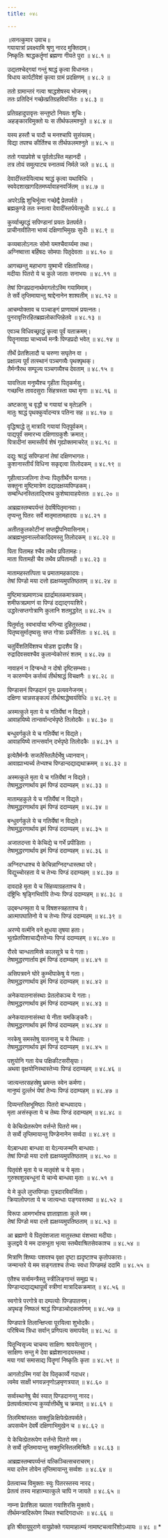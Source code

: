 ```yaml
---
title: ०४८

---
```

॥सनत्कुमार उवाच॥  
गयायात्रां प्रवक्ष्यामि श्रृणु नारद मुक्तिदाम्।  
निष्कृतिः श्राद्धकर्तॄणां ब्रह्मणा गीयते पुरा ॥ ४८.१ ॥  

उद्यतश्चेद्गयां गन्तुं श्राद्धं कृत्वा विधानतः।  
विधाय कार्पटीवेशं कृत्वा ग्रामं प्रदक्षिणम् ॥ ४८.२ ॥  

ततो ग्रामान्तरं गत्वा श्राद्धशेषस्य भोजनम्।  
ततः प्रतिदिनं गच्छेत्प्रतिग्रहविवर्जितः ॥ ४८.३ ॥  

प्रतिग्रहादुपावृत्तः सन्तुष्टो नियतः शुचिः।  
अहङ्कारविमुक्तो यः स तीर्थफलमश्नुते ॥ ४८.४ ॥  

यस्य हस्तौ च पादौ च मनश्चापि सुसंयतम्।  
विद्या तपश्च कीर्तिश्च स तीर्थफलमश्नुते ॥ ४८.५ ॥  

ततो गयाप्रवेशे च पूर्वतोऽस्ति महानदी ।  
तत्र तोयं समुत्पाट्य स्नातव्यं निर्मले जले ॥ ४८.६ ॥  

देवादींस्तर्पयित्वाथ श्राद्धं कृत्वा यथाविधिः ।  
स्ववेदशाखागदितमर्घ्यावाहनवर्जितम् ॥ ४८.७ ॥  

अपरेऽह्नि शुचिर्भूत्वा गच्छेद्वै प्रेतपर्वते ।  
ब्रह्मकुण्डे ततः स्नात्वा देवादींस्तर्पयेत्सुधीः ॥ ४८.८ ॥  

कुर्य्याच्छ्राद्धं सपिण्डानां प्रयतः प्रेतपर्वते।  
प्राचीनावीतिना भाव्यं दक्षिणाभिमुखः सुधीः ॥ ४८.९ ॥  

कव्यबालोऽनलः सोमो यमश्चैवार्य्यमा तथा।  
अग्निष्वात्ता बर्हिषदः सोमपाः पितृदेवताः ॥ ४८.१० ॥  

आगच्छन्तु महाभागा युष्माभी रक्षितास्त्विह।  
मदीयाः पितरो ये च कुले जाताः सनाभयः ॥ ४८.११ ॥  

तेषां पिण्डप्रदानार्थमागतोऽस्मि गयामिमाम्।  
ते सर्वे तृप्तिमायान्तु श्राद्देनानेन शाश्वतीम् ॥ ४८.१२ ॥  

आचम्योक्ताव च पञ्चाङ्गं प्राणायामं प्रयत्नतः।  
पुनरावृत्तिरहितब्रह्मलोकाप्तिहेतवे ॥ ४८.१३ ॥  

एवञ्च विधिवच्छ्राद्धं कृत्वा पूर्वं यताक्रमम्।  
पितॄनावाह्य चाभ्यर्च्य मन्त्रैः पिण्डप्रदो भवेत् ॥ ४८.१४ ॥  

तीर्थे प्रेतशिलादौ च चरुणा सघृतेन वा ।  
प्रक्षाल्य पूर्वं तत्स्थानं पञ्चगव्यैः पृथक्पृथक्।  
तैर्मन्त्रैरथ सम्पूज्य पञ्चगव्यैश्च देवताम् ॥ ४८.१५ ॥  

यावत्तिला मनुष्यैश्च गृहीता पितृकर्मसु।  
गच्छन्ति तावदसुराः सिंहत्रस्ता यथा मृगाः ॥ ४८.१६ ॥  

अष्टकासु च वृद्धौ च गयायां च मृतेऽहनि ।  
मातुः श्राद्धं पृथक्कुर्यादन्यत्र पतिना सह ॥ ४८.१७ ॥  

वृद्धिश्राद्धे तु मात्रादि गयायां पितृपूर्वकम्।  
पाद्यपूर्वं समारभ्य दक्षिणाग्रकुशैः क्रमात्।  
पित्रादीनां समास्तीर्य शेषं गृह्योक्तमाचरेत् ॥ ४८.१८ ॥  

दद्युः श्राद्धं सपिण्डानां तेषां दक्षिणभागतः।  
कुशानास्तीर्यं विधिना सकृद्दत्वा तिलोदकम् ॥ ४८.१९ ॥  

गृहीत्वाञ्जलिना तेभ्यः पितृतीर्थेन यत्नतः।  
सक्तुना मुष्टिमात्रेण दद्यादक्षय्यपिण्डकम्।  
सम्बन्धिनस्तिलाद्भिश्च कुशेष्वावाहयेत्ततः ॥ ४८.२० ॥  

आब्रह्मस्तम्बपर्यन्तं देवर्षिपितृमानवाः।  
तृप्यन्तु पितरः सर्वे मातृमातामहादयः ॥ ४८.२१ ॥  

अतीतकुलकोटीनां सप्तद्वीपनिवासिनाम्।  
आब्रह्मभुवनाल्लोकादिदमस्तु तिलोदकम् ॥ ४८.२२ ॥  

पिता पितामह श्चैव तथैव प्रपितामहः।  
माता पितामही चैव तथैव प्रपितामही ॥ ४८.२३ ॥  

मातामहस्तत्पिता च प्रमातामहकादयः।  
तेषां पिण्डो मया दत्तो ह्यक्षय्यमुपतिष्ठताम् ॥ ४८.२४ ॥  

मुष्टिमात्रप्रमाणञ्च ह्यार्द्रामलकमात्रकम्।  
शमीफत्रप्रमाणं वा पिण्डं दद्याद्गयाशिरे।  
उद्धरेत्सप्तगोत्राणि कुलानि शतमुद्धरेत् ॥ ४८.२५ ॥  

पितुर्मातुः स्वभार्याया भगिन्या दुहितुस्तथा।  
पितृष्वसुर्मातृष्वसुः सप्त गोत्राः प्रकीर्त्तिताः ॥ ४८.२६ ॥  

चतुर्विंशतिविंशश्च षोडश द्वादशैव हि।  
रुद्रादिवसवश्चैव कुलान्येकोत्तरं शतम् ॥ ४८.२७ ॥  

नावाहनं न दिग्बन्धो न दोषो दृष्टिसम्भवः।  
न कारुण्येन कर्त्तव्यं तीर्थश्राद्धं विचक्षणैः ॥ ४८.२८ ॥  

पिण्डासनं पिण्डदानं पुनः प्रत्यवनेजनम्।  
दक्षिणा चान्नसङ्कल्पं तीर्थश्राद्धेष्वयंविधिः ॥ ४८.२९ ॥  

अस्मत्कुले मृता ये च गतिर्येषां न विद्यते।  
आवाहयिष्ये तान्सर्वान्दर्भपृष्ठे तिलोदकैः ॥ ४८.३० ॥  

बन्धुवर्गकुले ये च गतिर्येषां न विद्यते।  
आवाहयिष्ये तान्त्सर्वान् दर्भपृष्ठे तिलोदकैः ॥ ४८.३१ ॥  

इत्येतैर्मन्त्रैः सजलैस्तिलैर्दर्भेषु ध्यानवान्।  
आवाह्याभ्यर्च्य तेभ्यश्च पिण्डान्दद्याद्यथाक्रमम् ॥ ४८.३२ ॥  

अस्मत्कुले मृता ये च गतिर्येषां न विद्यते।  
तेषामुद्धरणार्थाय इमं पिण्डं ददाम्यहम् ॥ ४८.३३ ॥  

मातामहकुले ये च गतिर्येषां न विद्यते।  
तेषामुद्धरणार्थाय इमं पिण्डं ददाम्यहम् ॥ ४८.३४ ॥  

बन्धुवर्गकुले ये च गतिर्येषां न विद्यते।  
तेषामुद्धरणार्थाय इमं पिण्डं ददाम्यहम् ॥ ४८.३५ ॥  

अजातदन्ता ये केचिद्ये च गर्भे प्रपीडिताः ।  
तेषामुद्धरणार्थाय इमं पिण्डं ददाम्यहम् ॥ ४८.३६ ॥  

अग्निदग्धाश्च ये केचिन्नाग्निदग्धास्तथा परे।  
विद्युच्चोरहता ये च तेभ्यः पिण्डं ददाम्यहम् ॥ ४८.३७ ॥  

दावदाहे मृता ये च सिंहव्याग्रहताश्च ये।  
दंष्ट्रिभिः श्रृङ्गिभिर्वापि तेभ्यः पिण्डं ददाम्यहम् ॥ ४८.३८ ॥  

उद्बन्धनमृता ये च विषशस्त्रहताश्च ये।  
आत्मापघातिनो ये च तेभ्यः पिण्डं ददाम्यहम् ॥ ४८.३९ ॥  

अरण्ये वर्त्मनि वने क्षुधया तृषया हताः।  
भूतप्रेतपिशाचाद्यैस्तेभ्यः पिण्डं ददाम्यहम् ॥ ४८.४० ॥  

रौरवे चान्धतामिस्रे कालसूत्रे च ये गताः।  
तेषामुद्धरणार्ताय इमं पिण्डं ददाम्यहम् ॥ ४८.४१ ॥  

असिपत्रवने घोरे कुम्भीपाकेषु ये गताः।  
तेषामुद्धरणार्थाय इमं पिण्डं ददाम्यहम् ॥ ४८.४२ ॥  

अनेकयातनासंस्थाः प्रेतलोकञ्च ये गताः।  
तेषामुद्धरणार्थाय इमं पिण्डं ददाम्यहम् ॥ ४८.४३ ॥  

अनेकयातनासंस्था ये नीता यमकिङ्करैः।  
तेषामुद्धरणार्थाय इमं पिण्डं ददाम्यहम् ॥ ४८.४४ ॥  

नरकेषु समस्तेषु यातनासु च ये स्थिताः ।  
तेषामुद्धरणार्थाय इमं पिण्डं ददाम्यहम् ॥ ४८.४५ ॥  

पशुयोनि गता येच पक्षिकीटसरीसृपाः।  
अथवा वृक्षयोनिस्थास्तेभ्यः पिण्डं ददाम्यहम् ॥ ४८.४६ ॥  

जात्यन्तरसहस्रेषु भ्रमन्तः स्वेन कर्मणा।  
मानुष्यं दुर्ल्लभं येषां तेभ्यः पिण्डं ददाम्यहम् ॥ ४८.४७ ॥  

दिव्यन्तरिक्षभूमिष्ठाः पितरो बान्धवादयः।  
मृता असंस्कृता ये च तेब्यः पिण्डं ददाम्यहम् ॥ ४८.४८ ॥  

ये केचित्प्रेतरूपेण वर्त्तन्ते पितरो मम।  
ते सर्व्वे तृप्तिमायान्तु पिण्डेनानेन सर्व्वदा ॥ ४८.४९ ॥  

येऽबान्धवा बान्धवा वा येऽन्यजन्मनि बान्धवाः।  
तेषां पिण्डो मया दत्तो ह्यक्षय्यमुपतिष्ठताम् ॥ ४८.५० ॥  

पितृवंशे मृता ये च मातृवंशे च ये मृताः।  
गुरुश्वशुरबन्धूनां ये चान्ये बान्धवा मृताः ॥ ४८.५१ ॥  

ये मे कुले लुप्तपिण्डाः पुत्रदारविवर्जिताः।  
क्रियालोपगता ये च जात्यन्धाः पङ्गवस्तथा ॥ ४८.५२ ॥  

विरूपा आमगर्भाश्च ज्ञाताज्ञाताः कुले मम।  
तेषां पिण्डो मया दत्तो ह्यक्षय्यमुपतिष्ठताम् ॥ ४८.५३ ॥  

आ ब्रह्मणो ये पितृवंशजाता मातुस्तथा वंशभवा मदीयाः।  
कुलद्वये ये मम दासभूता भृत्या स्तथैवाश्रितसेवकाश्च ॥ ४८.५४ ॥  

मित्राणि शिष्याः पशवश्च वृक्षा दृष्टा ह्यदृष्टाश्च कृतोपकाराः।  
जन्मान्तरे ये मम सङ्गताश्च तेभ्यः स्वधा पिण्डमहं ददामि ॥ ४८.५५ ॥  

एतैश्च सर्व्वमन्त्रैस्तु स्त्रीलिङ्गान्तं समूह्य च।  
पिण्डान्दद्याद्यथापूर्व्वं स्त्रीणां मात्रादिकक्रमात् ॥ ४८.५६ ॥  

स्वगोत्रे परगोत्रे वा दम्पत्योः पिण्डपातनम्।  
अपृथङ् निष्फलं श्राद्धं पिण्डञ्चोदकतर्पणम् ॥ ४८.५७ ॥  

पिण्डपात्रे तिलान्क्षिप्त्वा पूरयित्वा शुभोदकैः।  
परिषिच्य त्रिधा सर्वान् प्रणिपत्य समापयेत् ॥ ४८.५८ ॥  

पितॄन्विसृज्य चाचम्य साक्षिणः श्रावयेत्सुरान् ।  
साक्षिणः सन्तु मे देवा ब्रह्मेशानादयस्तथा।  
मया गयां समासाद्य पितॄणां निष्कृतिः कृता ॥ ४८.५९ ॥  

आगतोऽस्मि गयां देव पितृकार्य्ये गदाधर।  
त्वमेव साक्षी भगवन्ननृणोऽहमृणत्रयात् ॥ ४८.६० ॥  

सर्व्वस्थानेषु चैवं स्यात् पिण्डदानन्तु नारद।  
प्रेतपर्व्वतमारभ्य कुर्य्यात्तीर्थेषु च क्रमात् ॥ ४८.६१ ॥  

तिलमिश्रांस्ततः सक्तून्निःक्षिपेत्प्रेतपर्व्वते।  
अपसव्येन देवर्षे दक्षिणाभिमुखेन च ॥ ४८.६२ ॥  

ये केचित्प्रेतरूपेण वर्त्तन्ते पितरो मम।  
ते सर्व्वे तृप्तिमायान्तु सक्तुभिस्तिलमिश्रितैः ॥ ४८.६३ ॥  

आब्रह्मस्तम्बपर्य्यन्तं यत्किञ्चित्सचराचरम्।  
मया दत्तेन तोयेन तृप्तिमायान्तु सर्व्वशः ॥ ४८.६४ ॥  

प्रेतत्वाच्च विमुक्ताः स्युः पितरस्तस्य नारद।  
प्रेतत्वं तस्य माहात्म्यात्कुले चापि न जायते ॥ ४८.६५ ॥  

नाम्ना प्रेतशिला ख्याता गयाशिरसि मुक्तये।  
तीर्थमन्त्रादिरूपेण स्थित श्चादिगदाधरः ॥ ४८.६६ ॥  

इति श्रीवायुपुराणे वायुप्रोक्ते गयामाहात्म्यं नामाष्टचत्वारिंशोऽध्यायः ॥ ४८ ॥ *